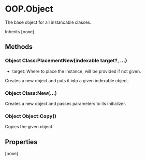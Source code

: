 # OOP.Object
The base object for all instancable classes.

Inherits [none]

## Methods
### Object Class:PlacementNew(indexable target?, ...)
- target: Where to place the instance, will be provided if not given.

Creates a new object and puts it into a given indexable object.


### Object Class:New(...)

Creates a new object and passes parameters to its initializer.


### Object Object:Copy()

Copies the given object.


## Properties
[none]
